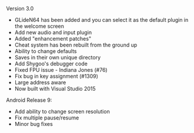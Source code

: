 Version 3.0
- GLideN64 has been added and you can select it as the default plugin in the welcome screen
- Add new audio and input plugin
- Added "enhancement patches"
- Cheat system has been rebuilt from the ground up
- Ability to change defaults
- Saves in their own unique directory
- Add Shygoo's debugger code
- Fixed FPU issue - Indiana Jones (#76)
- Fix bug in key assignment (#1309)
- Large address aware
- Now built with Visual Studio 2015

Android Release 9:
- Add ability to change screen resolution
- Fix multiple pause/resume
- Minor bug fixes
